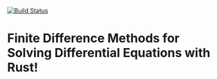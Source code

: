 [![Build Status](https://travis-ci.org/YuanYuYuan/fdm-rs.svg?branch=master)](https://travis-ci.org/YuanYuYuan/fdm-rs)

# Finite Difference Methods for Solving Differential Equations with Rust!
